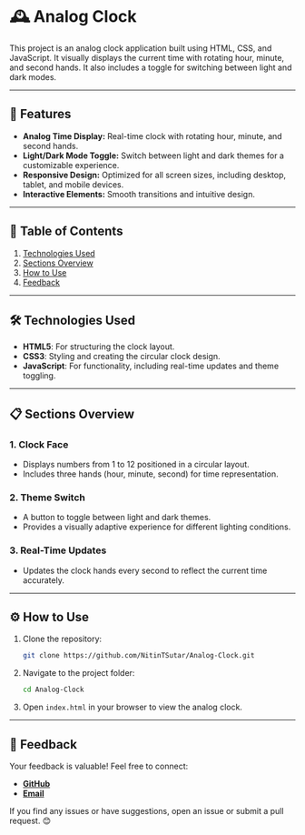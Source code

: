 # 🕰️ Analog Clock

This project is an analog clock application built using HTML, CSS, and JavaScript. It visually displays the current time with rotating hour, minute, and second hands. It also includes a toggle for switching between light and dark modes.

---

## 🌟 Features
- **Analog Time Display:** Real-time clock with rotating hour, minute, and second hands.
- **Light/Dark Mode Toggle:** Switch between light and dark themes for a customizable experience.
- **Responsive Design:** Optimized for all screen sizes, including desktop, tablet, and mobile devices.
- **Interactive Elements:** Smooth transitions and intuitive design.

---

## 📖 Table of Contents
1. [Technologies Used](#technologies-used)
2. [Sections Overview](#sections-overview)
3. [How to Use](#how-to-use)
4. [Feedback](#feedback)

---

## 🛠️ Technologies Used
- **HTML5**: For structuring the clock layout.
- **CSS3**: Styling and creating the circular clock design.
- **JavaScript**: For functionality, including real-time updates and theme toggling.

---

## 📋 Sections Overview
### 1. **Clock Face**
- Displays numbers from 1 to 12 positioned in a circular layout.
- Includes three hands (hour, minute, second) for time representation.

### 2. **Theme Switch**
- A button to toggle between light and dark themes.
- Provides a visually adaptive experience for different lighting conditions.

### 3. **Real-Time Updates**
- Updates the clock hands every second to reflect the current time accurately.

---

## ⚙️ How to Use
1. Clone the repository:
   ```bash
   git clone https://github.com/NitinTSutar/Analog-Clock.git
   ```
2. Navigate to the project folder:
   ```bash
   cd Analog-Clock
   ```
3. Open `index.html` in your browser to view the analog clock.

---

## 💬 Feedback
Your feedback is valuable! Feel free to connect:
- **[GitHub](https://github.com/NitinTSutar)**
- **[Email](mailto:nitintsuthar67@gmail.com)**

If you find any issues or have suggestions, open an issue or submit a pull request. 😊
